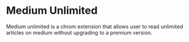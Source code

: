 # Medium Unlimited

Medium unlimited is a chrom extension that allows user to read unlimited articles on medium without upgrading to a premium version.
